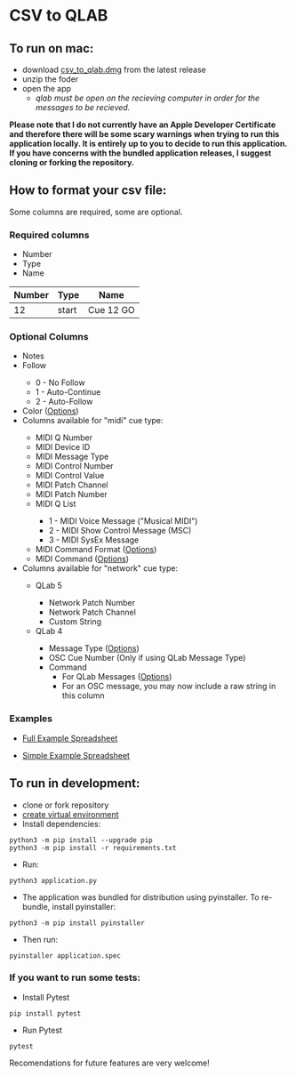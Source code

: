 # CSV to QLAB

## To run on mac:
- download [csv_to_qlab.dmg](https://github.com/fross123/csv_to_qlab/releases/latest/download/CSV-To-QLab.dmg) from the latest release
- unzip the foder
- open the app
    - *qlab must be open on the recieving computer in order for the messages to be recieved.*

**Please note that I do not currently have an Apple Developer Certificate and therefore there will be some scary warnings when trying to run this application locally. It is entirely up to you to decide to run this application. If you have concerns with the bundled application releases, I suggest cloning or forking the repository.**


## How to format your csv file:

Some columns are required, some are optional.

### Required columns
- Number
- Type
- Name

| Number | Type | Name |
| ------ | ------ | ------ |
| 12 | start | Cue 12 GO |

### Optional Columns
<ul>
    <li>Notes</li>
    <li>Follow</li>
    <ul>
        <li>0 - No Follow</li>
        <li>1 - Auto-Continue</li>
        <li>2 - Auto-Follow</li>
    </ul>
    <li>Color (<a href="https://qlab.app/docs/v4/scripting/osc-dictionary-v4/#cuecue_numbercolorname-string" target="_blank">Options</a>)</li>
    <li>Columns available for "midi" cue type:</li>
    <ul>
        <li>MIDI Q Number</li>
        <li>MIDI Device ID</li>
        <li>MIDI Message Type</li>
        <li>MIDI Control Number</li>
        <li>MIDI Control Value</li>
        <li>MIDI Patch Channel</li>
        <li>MIDI Patch Number</li>
        <li>MIDI Q List</li>
        <ul>
            <li>1 - MIDI Voice Message ("Musical MIDI")</li>
            <li>2 - MIDI Show Control Message (MSC)</li>
            <li>3 - MIDI SysEx Message</li>
        </ul>
        <li>MIDI Command Format (<a href="https://qlab.app/docs/v5/scripting/parameter-reference/#midi-show-control-command-format-types" target="_blank">Options</a>)</li>
        <li>MIDI Command (<a href="https://qlab.app/docs/v5/scripting/parameter-reference/#midi-show-control-commands" target="_blank">Options</a>)</li>
    </ul>
    <li>Columns available for "network" cue type:</li>
    <ul>
        <li>QLab 5</li>
        <ul>
            <li>Network Patch Number</li>
            <li>Network Patch Channel</li>
            <li>Custom String</li>
        </ul>
        <li>QLab 4</li>
        <ul>
            <li>Message Type (<a href="https://qlab.app/docs/v4/scripting/osc-dictionary-v4/#cuecue_numbermessagetype-number" target="_blank">Options</a>)</li>
            <li>OSC Cue Number (Only if using QLab Message Type)</li>
            <li>Command
                <ul>
                    <li>For QLab Messages (<a href="https://qlab.app/docs/v4/scripting/osc-dictionary-v4/#cuecue_numberqlabcommand-number" target="_blank">Options</a>)
                    </li>
                    <li>For an OSC message, you may now include a raw string in this column</li>
                </ul>
            </li>
        </ul>
    </ul>
</ul>

### Examples

- [Full Example Spreadsheet](https://github.com/fross123/csv_to_qlab/blob/88bb34fb51fbb54c9e84db0c0361a7054d37f172/app/static/example_file/example.csv)

- [Simple Example Spreadsheet](https://github.com/fross123/csv_to_qlab/blob/88bb34fb51fbb54c9e84db0c0361a7054d37f172/app/static/example_file/simple.csv)


## To run in development:
- clone or fork repository
- [create virtual environment](https://packaging.python.org/guides/installing-using-pip-and-virtual-environments/#creating-a-virtual-environment)
- Install dependencies:
```
python3 -m pip install --upgrade pip
python3 -m pip install -r requirements.txt
```
- Run:
```
python3 application.py
```

- The application was bundled for distribution using pyinstaller. To re-bundle, install pyinstaller:
```
python3 -m pip install pyinstaller
```
- Then run:
```
pyinstaller application.spec
```


### If you want to run some tests:
- Install Pytest
```
pip install pytest
```

- Run Pytest
```
pytest
```

Recomendations for future features are very welcome!
